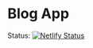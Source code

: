 # Blog App
Status:
[![Netlify Status](https://api.netlify.com/api/v1/badges/41d165a1-8726-42d6-bd60-b87eb44f1ffb/deploy-status)](https://app.netlify.com/sites/lively-truffle-577490/deploys)
